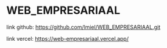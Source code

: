 # WEB_EMPRESARIAAL
link github: https://github.com/lmiel/WEB_EMPRESARIAAL.git 

link vercel: https://web-empresariaal.vercel.app/
